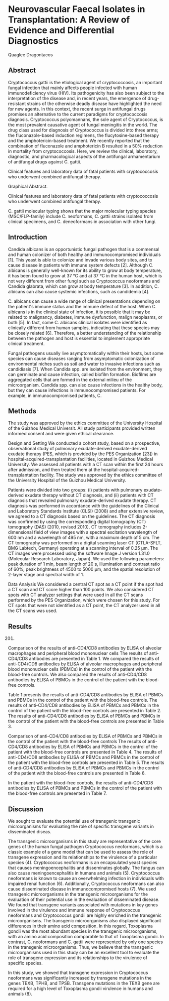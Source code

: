# Neurovascular Faecal Isolates in Transplantation: A Review of Evidence and Differential Diagnostics
Quaglee Dragontacos


## Abstract
Cryptococcus gattii is the etiological agent of cryptococcosis, an important fungal infection that mainly affects people infected with human immunodeficiency virus (HIV). Its pathogenicity has also been subject to the interpretation of the disease and, in recent years, the emergence of drug-resistant strains of the otherwise deadly disease have highlighted the need for new agents. In this context, the recent surge in antifungal drugs promises an alternative to the current paradigms for cryptococcosis diagnosis. Cryptococcus polyomannans, the sole agent of Cryptococcus, is the most prevalent causative agent of fungal meningitis in the world. The drug class used for diagnosis of Cryptococcus is divided into three arms; the fluconazole-based induction regimens, the flucytosine-based therapy and the amphotericin-based treatment. We recently reported that the combination of fluconazole and amphotericin B resulted in a 50% reduction in mortality from cryptococcosis. Here, we review the clinical, laboratory, diagnostic, and pharmacological aspects of the antifungal armamentarium of antifungal drugs against C. gattii.

Clinical features and laboratory data of fatal patients with cryptococcosis who underwent combined antifungal therapy.

Graphical Abstract.

Clinical features and laboratory data of fatal patients with cryptococcosis who underwent combined antifungal therapy.

C. gattii molecular typing shows that the major molecular typing species (MSC/FLP-family) include C. neoformans, C. gattii strains isolated from clinical specimens, and C. deneoformans in association with other fungi.


## Introduction
Candida albicans is an opportunistic fungal pathogen that is a commensal and human colonizer of both healthy and immunocompromised individuals [1]. This yeast is able to colonize and invade various body sites, and to cause disease in patients with immune system defects [2]. Although C. albicans is generally well-known for its ability to grow at body temperature, it has been found to grow at 37 °C and at 37 °C in the human host, which is not very different from other fungi such as Cryptococcus neoformans and Candida glabrata, which can grow at body temperature [3]. In addition, C. albicans can also cause systemic infections, such as candidemia [4].

C. albicans can cause a wide range of clinical presentations depending on the patient's immune status and the immune defect of the host. When C. albicans is in the clinical state of infection, it is possible that it may be related to malignancy, diabetes, immune dysfunction, malign neoplasms, or both [5]. In fact, some C. albicans clinical isolates were identified as clinically different from human samples, indicating that these species may be closely related [6]. Therefore, a better understanding of the relationship between the pathogen and host is essential to implement appropriate clinical treatment.

Fungal pathogens usually live asymptomatically within their hosts, but some species can cause diseases ranging from asymptomatic colonization of environmental niches such as soil and water to invasive infections such as candidiasis [7]. When Candida spp. are isolated from the environment, they can germinate and cause infection, called biofilm formation. Biofilms are aggregated cells that are formed in the external milieu of the microorganism. Candida spp. can also cause infections in the healthy body, but they can cause infections in immunocompromised patients. For example, in immunocompromised patients, C.


## Methods
The study was approved by the ethics committee of the University Hospital of the Guizhou Medical Universit. All study participants provided written informed consent and were given ethical clearance.

Design and Setting
We conducted a cohort study, based on a prospective, observational study of pulmonary exudate-derived exudate-derived exudate therapy (PES, which is provided by the PES Organization [23]) in hospital-acquired-transplantation facilities, located in Guizhou Medical University. We assessed all patients with a CT scan within the first 24 hours after admission, and then treated them at the hospital-acquired-transplantation facility. The study was approved by the ethics committee of the University Hospital of the Guizhou Medical University.

Patients were divided into two groups: (i) patients with pulmonary exudate-derived exudate therapy without CT diagnosis, and (ii) patients with CT diagnosis that revealed pulmonary exudate-derived exudate therapy. CT diagnosis was performed in accordance with the guidelines of the Clinical and Laboratory Standards Institute (CLSI) (2008) and after extensive review, we agreed to a CT diagnosis based on the guidelines. The CT diagnosis was confirmed by using the corresponding digital tomography (CT) tomography (DAS) (2010, revised 2010). CT tomography includes 2-dimensional field of view images with a spectral excitation wavelength of 600 nm and a wavelength of 495 nm, with a maximum depth of 5 cm. The CT tomography was performed on a digital scanning laser CT (CTLA-SFLT, BMG Labtech, Germany) operating at a scanning interval of 0.25 µm. The CT images were processed using the software Image J version 1.31.0 (Molecular Research Laboratory, Japan). We used the following parameters: peak duration of 1 min, beam length of 20 s, illumination and contrast ratio of 60%, peak brightness of 4500 to 5000 µm, and the spatial resolution of 2-layer stage and spectral width of 1.

Data Analysis
We considered a central CT spot as a CT point if the spot had a CT scan and CT score higher than 100 points. We also considered CT spots with CT analyzer settings that were used in all the CT scans performed by the PES Organization, which were chosen for this study. For CT spots that were not identified as a CT point, the CT analyzer used in all the CT scans was used.


## Results
 201.

Comparison of the results of anti-CD4/CD8 antibodies by ELISA of alveolar macrophages and peripheral blood mononuclear cells
The results of anti-CD4/CD8 antibodies are presented in Table 1. We compared the results of anti-CD4/CD8 antibodies by ELISA of alveolar macrophages and peripheral blood mononuclear cells (PBMCs) in the control of the patient with the blood-free controls. We also compared the results of anti-CD4/CD8 antibodies by ELISA of PBMCs in the control of the patient with the blood-free controls.

Table 1 presents the results of anti-CD4/CD8 antibodies by ELISA of PBMCs and PBMCs in the control of the patient with the blood-free controls. The results of anti-CD4/CD8 antibodies by ELISA of PBMCs and PBMCs in the control of the patient with the blood-free controls are presented in Table 2. The results of anti-CD4/CD8 antibodies by ELISA of PBMCs and PBMCs in the control of the patient with the blood-free controls are presented in Table 3.

Comparison of anti-CD4/CD8 antibodies by ELISA of PBMCs and PBMCs in the control of the patient with the blood-free controls
The results of anti-CD4/CD8 antibodies by ELISA of PBMCs and PBMCs in the control of the patient with the blood-free controls are presented in Table 4. The results of anti-CD4/CD8 antibodies by ELISA of PBMCs and PBMCs in the control of the patient with the blood-free controls are presented in Table 5. The results of anti-CD4/CD8 antibodies by ELISA of PBMCs and PBMCs in the control of the patient with the blood-free controls are presented in Table 6.

In the patient with the blood-free controls, the results of anti-CD4/CD8 antibodies by ELISA of PBMCs and PBMCs in the control of the patient with the blood-free controls are presented in Table 7.


## Discussion
We sought to evaluate the potential use of transgenic transgenic microorganisms for evaluating the role of specific transgene variants in disseminated diseas.

The transgenic microorganisms in this study are representative of the core genes of the human fungal pathogen Cryptococcus neoformans, which is a classic example of a gene model that can be used to assess the role of transgene expression and its relationships to the virulence of a particular species (4). Cryptococcus neoformans is an encapsulated yeast species that causes meningoencephalitis and disseminates globally. The fungus can also cause meningoencephalitis in humans and animals (5). Cryptococcus neoformans is known to cause an overwhelming infection in individuals with impaired renal function (6). Additionally, Cryptococcus neoformans can also cause disseminated disease in immunocompromised hosts (7). We used transgenic microorganisms in the transgenic microorganisms for the evaluation of their potential use in the evaluation of disseminated disease. We found that transgene variants associated with mutations in key genes involved in the virulence and immune response of Cryptococcus neoformans and Cryptococcus gondii are highly enriched in the transgenic microorganisms. The transgenic microorganisms also displayed significant differences in their amino acid composition. In this regard, Toxoplasma gondii was the most abundant species in the transgenic microorganisms, with an amino acid composition comparable to that of Toxoplasma gondii. In contrast, C. neoformans and C. gattii were represented by only one species in the transgenic microorganisms. Thus, we believe that the transgenic microorganisms used in this study can be an excellent tool to evaluate the role of transgene expression and its relationships to the virulence of specific species.

In this study, we showed that transgene expression in Cryptococcus neoformans was significantly increased by transgene mutations in the genes TEXB, TPHB, and TPSB. Transgene mutations in the TEXB gene are required for a high level of Toxoplasma gondii virulence in humans and animals (8).
